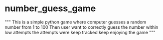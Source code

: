 # number_guess_game
""" 
This is a simple python game where computer guesses a random number from 1 to 100
Then user want to correctly guess the number within low attempts
the attempts were keep tracked
keep enjoying the game
"""
